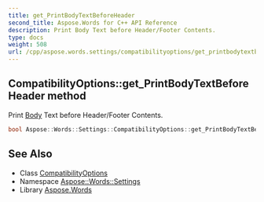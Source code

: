 ```yaml
---
title: get_PrintBodyTextBeforeHeader
second_title: Aspose.Words for C++ API Reference
description: Print Body Text before Header/Footer Contents.
type: docs
weight: 508
url: /cpp/aspose.words.settings/compatibilityoptions/get_printbodytextbeforeheader/
---
```

## CompatibilityOptions::get_PrintBodyTextBeforeHeader method


Print [Body](../../../aspose.words/body/) Text before Header/Footer Contents.

```cpp
bool Aspose::Words::Settings::CompatibilityOptions::get_PrintBodyTextBeforeHeader()
```

## See Also

* Class [CompatibilityOptions](../)
* Namespace [Aspose::Words::Settings](../../)
* Library [Aspose.Words](../../../)

